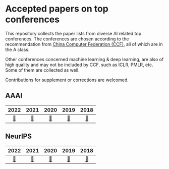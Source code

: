 # Accepted papers on top conferences
This repository collects the paper lists from diverse AI related top conferences. The conferences are chosen according to the recommendation from [China Computer Federation (CCF)](./CCF2022.pdf), all of which are in the A class. 

Other conferences concerned machine learning & deep learning, are also of high quality and may not be included by CCF, such as ICLR, PMLR, etc. Some of them are collected as well. 

Contributions for supplement or corrections are welcomed.

## AAAI 

|                             2022                             |                             2021                             |                             2020                             |                             2019                             |                             2018                             |
| :----------------------------------------------------------: | :----------------------------------------------------------: | :----------------------------------------------------------: | :----------------------------------------------------------: | :----------------------------------------------------------: |
| [**🔎**](https://aaai.org/Conferences/AAAI-22/wp-content/uploads/2021/12/AAAI-22_Accepted_Paper_List_Main_Technical_Track.pdf) | [🔎](https://aaai.org/Conferences/AAAI-21/wp-content/uploads/2020/12/AAAI-21_Accepted-Paper-List.Main_.Technical.Track_.pdf) | [🔎](https://aaai.org/Conferences/AAAI-20/wp-content/uploads/2020/01/AAAI-20-Accepted-Paper-List.pdf) | [🔎](https://aaai.org/Conferences/AAAI-19/wp-content/uploads/2018/11/AAAI-19_Accepted_Papers.pdf) | [🔎](https://aaai.org/Conferences/AAAI-18/wp-content/uploads/2017/12/AAAI-18-Accepted-Paper-List.Web_.pdf) |

## NeurIPS

|                        2022                        |                             2021                             |                             2020                             |                             2019                             |                             2018                             |
| :------------------------------------------------: | :----------------------------------------------------------: | :----------------------------------------------------------: | :----------------------------------------------------------: | :----------------------------------------------------------: |
| [**🔎**](https://nips.cc/Conferences/2022/Schedule) | [🔎](https://aaai.org/Conferences/AAAI-21/wp-content/uploads/2020/12/AAAI-21_Accepted-Paper-List.Main_.Technical.Track_.pdf) | [🔎](https://aaai.org/Conferences/AAAI-20/wp-content/uploads/2020/01/AAAI-20-Accepted-Paper-List.pdf) | [🔎](https://aaai.org/Conferences/AAAI-19/wp-content/uploads/2018/11/AAAI-19_Accepted_Papers.pdf) | [🔎](https://aaai.org/Conferences/AAAI-18/wp-content/uploads/2017/12/AAAI-18-Accepted-Paper-List.Web_.pdf) |


